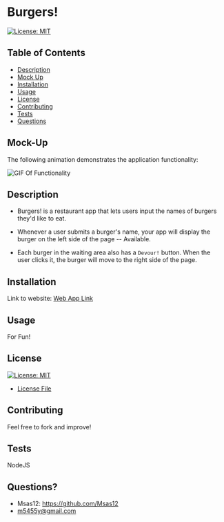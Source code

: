 # Burgers! 

[![License: MIT](https://img.shields.io/badge/License-MIT-yellow.svg)](https://opensource.org/licenses/MIT)

## Table of Contents
- [Description](#description)
- [Mock Up](#mock-up)
- [Installation](#installation)
- [Usage](#usage)
- [License](#license)
- [Contributing](#contributing)
- [Tests](#tests)
- [Questions](#questions)

## Mock-Up

The following animation demonstrates the application functionality:

![GIF Of Functionality](./assets/imgs/Burgers.gif)

## Description
* Burgers! is a restaurant app that lets users input the names of burgers they'd like to eat.

* Whenever a user submits a burger's name, your app will display the burger on the left side of the page -- Available.

* Each burger in the waiting area also has a `Devour!` button. When the user clicks it, the burger will move to the right side of the page.


## Installation
Link to website:
[Web App Link](https://sleepy-coast-16684.herokuapp.com/)

## Usage 
For Fun!


## License
[![License: MIT](https://img.shields.io/badge/License-MIT-yellow.svg)](https://opensource.org/licenses/MIT)
- [License File](./LICENSE.txt)

## Contributing
Feel free to fork and improve!

## Tests
NodeJS

## Questions?
- Msas12: https://github.com/Msas12
- m5455y@gmail.com

